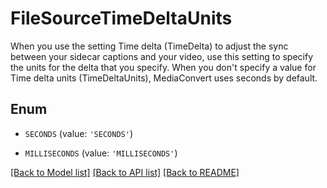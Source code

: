 # FileSourceTimeDeltaUnits

When you use the setting Time delta (TimeDelta) to adjust the sync between your sidecar captions and your video, use this setting to specify the units for the delta that you specify. When you don't specify a value for Time delta units (TimeDeltaUnits), MediaConvert uses seconds by default.

## Enum

* `SECONDS` (value: `'SECONDS'`)

* `MILLISECONDS` (value: `'MILLISECONDS'`)

[[Back to Model list]](../README.md#documentation-for-models) [[Back to API list]](../README.md#documentation-for-api-endpoints) [[Back to README]](../README.md)


